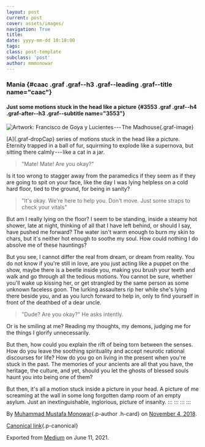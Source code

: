 ```yaml
---
layout: post
current: post
cover: assets/images/
navigation: True
title: 
date: yyyy-mm-dd 10:18:00
tags: 
class: post-template
subclass: 'post'
author: mmmonowar
---
```



### Mania {#caac .graf .graf--h3 .graf--leading .graf--title name="caac"}

#### Just some motions stuck in the head like a picture {#3553 .graf .graf--h4 .graf-after--h3 .graf--subtitle name="3553"}

![**Artwork:** Francisco de Goya y
Lucientes --- The Madhouse](https://cdn-images-1.medium.com/max/800/1*KLs2Ki-IGFsHDNho8dKo6A.jpeg){.graf-image}

[A]{.graf-dropCap} series of motions stuck in the head like a picture.
Eternity trapped in a ball of fur, squirming to explode like a
supernova, but sitting there calmly --- like a cat in a jar.

> "Mate! Mate! Are you okay?"

Is it too wrong to stagger away from the paramedics if they seem as if
they are going to spit on your face, like the day I was lying helpless
on a cold hard floor, tied to the ground, for being in sanity?

> "It's okay. We're here to help you. Don't move. Just some straps to
> check your vitals"

But am I really lying on the floor? I seem to be standing, inside a
steamy hot shower, late at night, thinking of all that I have left
behind, or should I say, have pushed me forward? The water isn't warm
enough to burn my skin to chars, but it's neither hot enough to soothe
my soul. How could nothing I do absolve me of these hauntings?

But you see, I cannot differ the real from dream, or dream from reality.
You do not know if you're still in love, are you just acting like a
puppet on the show, maybe there is a beetle inside you, making you brush
your teeth and walk and go through all the tedious motions. You cannot
be sure, whether you'll wake up kissing her, or get strangled by the
same person as some unknown faceless goon. The lurking assaulters rip
her while she's lying there beside you, and as you lurch forward to help
in, only to find yourself in front of the deathbed of a dear uncle.

> "Dude? Are you okay?" He asks intently.

Or is he smiling at me? Reading my thoughts, my demons, judging me for
the things I glorify unnecessarily.

But then, how could you explain the rift of being torn between the
senses. How do you leave the soothing spirituality and accept neurotic
rational discourses for life? How do you go on living in the present
when you're stuck in the past. The memories of your ancients are all
that you have, the heritage, the culture, and yet, should you let the
ghosts of blessed souls haunt you into being one of them?

But then, it's all a motion stuck inside a picture in your head. A
picture of me screaming at the wall in some long forgotten damp room of
an empty asylum. Just an inextinguishable, inglorious, picture of
insanity.
:::
:::
:::
:::

By [Muhammad Mustafa Monowar](https://medium.com/@mmmonowar){.p-author
.h-card} on [November 4, 2018](https://medium.com/p/84f714aa9f06).

[Canonical
link](https://medium.com/@mmmonowar/mania-84f714aa9f06){.p-canonical}

Exported from [Medium](https://medium.com) on June 11, 2021.
